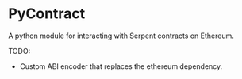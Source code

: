 # PyContract
A python module for interacting with Serpent contracts on Ethereum.

TODO:
 * Custom ABI encoder that replaces the ethereum dependency.
